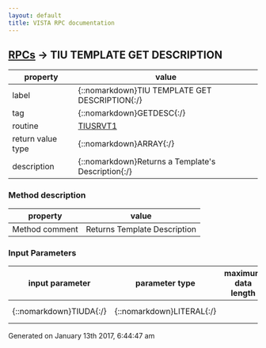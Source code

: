 ```yaml
---
layout: default
title: VISTA RPC documentation
---
```




## [RPCs](TableOfContent.md) &#8594; TIU TEMPLATE GET DESCRIPTION 

 property | value 
--- | --- 
 label | {::nomarkdown}TIU TEMPLATE GET DESCRIPTION{:/}
 tag | {::nomarkdown}GETDESC{:/}
 routine | [TIUSRVT1](http://code.osehra.org/dox/Routine_TIUSRVT1_source.html)
 return value type | {::nomarkdown}ARRAY{:/}
 description | {::nomarkdown}Returns a Template's Description{:/}


### Method description

 property | value 
 --- | --- 
 Method comment | Returns Template Description

### Input Parameters

| input parameter | parameter type | maximum data length | required | description | 
| --- | --- | --- | --- | --- | 
| {::nomarkdown}TIUDA{:/} | {::nomarkdown}LITERAL{:/} |  |  | {::nomarkdown}Template IEN{:/} | 




 Generated on January 13th 2017, 6:44:47 am